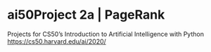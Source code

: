 # ai50Project 2a | PageRank

Projects for CS50’s Introduction to Artificial Intelligence with Python https://cs50.harvard.edu/ai/2020/
